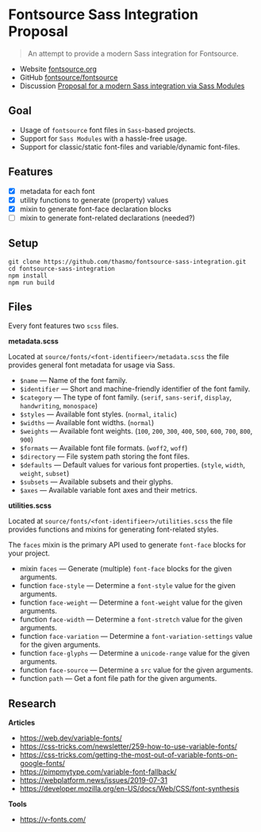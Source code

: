 # Fontsource Sass Integration Proposal

> An attempt to provide a modern Sass integration for Fontsource.

- Website [fontsource.org](https://fontsource.org/)
- GitHub [fontsource/fontsource](https://github.com/fontsource/fontsource)
- Discussion [Proposal for a modern Sass integration via Sass Modules](https://github.com/fontsource/fontsource/discussions/384)

## Goal

- Usage of `fontsource` font files in `Sass`-based projects.
- Support for `Sass Modules` with a hassle-free usage.
- Support for classic/static font-files and variable/dynamic font-files.

## Features

- [x] metadata for each font
- [x] utility functions to generate (property) values
- [x] mixin to generate font-face declaration blocks
- [ ] mixin to generate font-related declarations (needed?)

## Setup

```
git clone https://github.com/thasmo/fontsource-sass-integration.git
cd fontsource-sass-integration
npm install
npm run build
```

## Files

Every font features two `scss` files.

**metadata.scss**

Located at `source/fonts/<font-identifieer>/metadata.scss`
the file provides general font metadata for usage via Sass.

- `$name` — Name of the font family.
- `$identifier` — Short and machine-friendly identifier of the font family.
- `$category` — The type of font family. (`serif`, `sans-serif`, `display`, `handwriting`, `monospace`)
- `$styles` — Available font styles. (`normal`, `italic`)
- `$widths` — Available font widths. (`normal`)
- `$weights` — Available font weights. (`100`, `200`, `300`, `400`, `500`, `600`, `700`, `800`, `900`)
- `$formats` — Available font file formats. (`woff2`, `woff`)
- `$directory` — File system path storing the font files.
- `$defaults` — Default values for various font properties. (`style`, `width`, `weight`, `subset`)
- `$subsets` — Available subsets and their glyphs.
- `$axes` — Available variable font axes and their metrics.

**utilities.scss**

Located at `source/fonts/<font-identifieer>/utilities.scss` the file
provides functions and mixins for generating font-related styles.

The `faces` mixin is the primary API used to generate `font-face` blocks for your project.

- mixin `faces` — Generate (multiple) `font-face` blocks for the given arguments.
- function `face-style` — Determine a `font-style` value for the given arguments.
- function `face-weight` — Determine a `font-weight` value for the given arguments.
- function `face-width` — Determine a `font-stretch` value for the given arguments.
- function `face-variation` — Determine a `font-variation-settings` value for the given arguments.
- function `face-glyphs` — Determine a `unicode-range` value for the given arguments.
- function `face-source` — Determine a `src` value for the given arguments.
- function `path` — Get a font file path for the given arguments.

## Research

**Articles**
- https://web.dev/variable-fonts/
- https://css-tricks.com/newsletter/259-how-to-use-variable-fonts/
- https://css-tricks.com/getting-the-most-out-of-variable-fonts-on-google-fonts/
- https://pimpmytype.com/variable-font-fallback/
- https://webplatform.news/issues/2019-07-31
- https://developer.mozilla.org/en-US/docs/Web/CSS/font-synthesis

**Tools**
- https://v-fonts.com/
